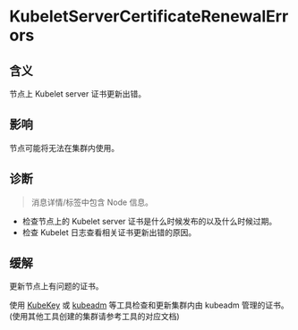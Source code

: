 
# KubeletServerCertificateRenewalErrors

## 含义

节点上 Kubelet server 证书更新出错。

## 影响

节点可能将无法在集群内使用。

## 诊断

> 消息详情/标签中包含 Node 信息。

- 检查节点上的 Kubelet server 证书是什么时候发布的以及什么时候过期。
- 检查 Kubelet 日志查看相关证书更新出错的原因。

## 缓解

更新节点上有问题的证书。  

使用 [KubeKey](https://github.com/kubesphere/kubekey/blob/master/docs/check-renew-certificate.md) 或 [kubeadm](https://kubernetes.io/zh-cn/docs/tasks/administer-cluster/kubeadm/kubeadm-certs) 等工具检查和更新集群内由 kubeadm 管理的证书。(使用其他工具创建的集群请参考工具的对应文档)